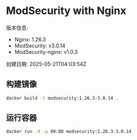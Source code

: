 # ModSecurity with Nginx

版本信息:
- Nginx: 1.26.3
- ModSecurity: v3.0.14
- ModSecurity-nginx: v1.0.3

创建日期: 2025-05-21T04:03:54Z

## 构建镜像

```bash
docker build -t modsecurity:1.26.3-3.0.14 .
```

## 运行容器

```bash
docker run -d -p 80:80 modsecurity:1.26.3-3.0.14
```
